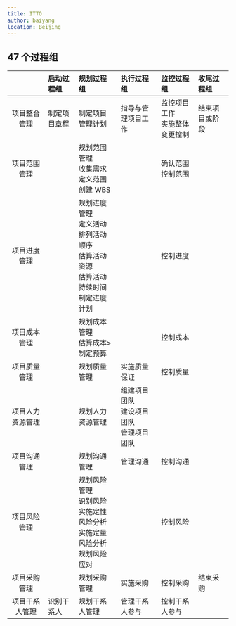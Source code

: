 ```yaml
---
title: ITTO
author: baiyang
location: Beijing
---
```


## 47 个过程组

  | | 启动过程组 | 规划过程组 |执行过程组 | 监控过程组 | 收尾过程组 |
  | :-----------: | :-------- | :------ |:----------- | :-------- | :------ |
  | 项目整合管理 | 制定项目章程 | 制定项目管理计划 |指导与管理项目工作 | 监控项目工作<br> 实施整体变更控制 | 结束项目或阶段 |
  | 项目范围管理 | | 规划范围管理<br>收集需求<br>定义范围<br>创建 WBS | | 确认范围<br>控制范围 | |
  | 项目进度管理 | | 规划进度管理<br>定义活动<br>排列活动顺序<br>估算活动资源<br>估算活动持续时间<br>制定进度计划 | | 控制进度| |
  | 项目成本管理 | | 规划成本管理<br>估算成本><br>制定预算 | | 控制成本 | |
  | 项目质量管理 | | 规划质量管理 |实施质量保证 | 控制质量 | |
  | 项目人力资源管理 | | 规划人力资源管理 |组建项目团队<br>建设项目团队<br>管理项目团队 | | |
  | 项目沟通管理 | | 规划沟通管理 |管理沟通 | 控制沟通 | |
  | 项目风险管理 | | 规划风险管理<br>识别风险<br>实施定性风险分析<br>实施定量风险分析<br>规划风险应对 | | 控制风险 | |
  | 项目采购管理 | | 规划采购管理 |实施采购 | 控制采购 | 结束采购 |
  | 项目干系人管理 | 识别干系人 | 规划干系人管理 |管理干系人参与 | 控制干系人参与 | |
